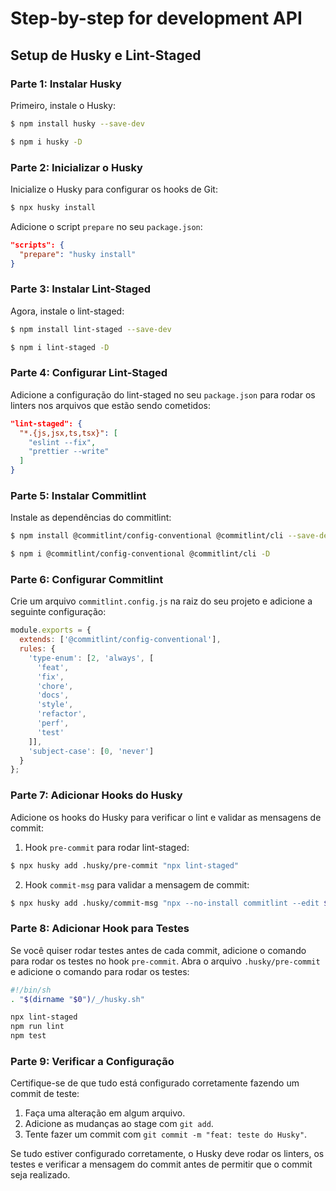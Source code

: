# Step-by-step for development API

## Setup de Husky e Lint-Staged

### Parte 1: Instalar Husky

Primeiro, instale o Husky:

```bash
$ npm install husky --save-dev

$ npm i husky -D
```

### Parte 2: Inicializar o Husky

Inicialize o Husky para configurar os hooks de Git:

```bash
$ npx husky install
```

Adicione o script `prepare` no seu `package.json`:

```json
"scripts": {
  "prepare": "husky install"
}
```

### Parte 3: Instalar Lint-Staged

Agora, instale o lint-staged:

```bash
$ npm install lint-staged --save-dev

$ npm i lint-staged -D
```

### Parte 4: Configurar Lint-Staged

Adicione a configuração do lint-staged no seu `package.json` para rodar os linters nos arquivos que estão sendo cometidos:

```json
"lint-staged": {
  "*.{js,jsx,ts,tsx}": [
    "eslint --fix",
    "prettier --write"
  ]
}
```

### Parte 5: Instalar Commitlint

Instale as dependências do commitlint:

```bash
$ npm install @commitlint/config-conventional @commitlint/cli --save-dev

$ npm i @commitlint/config-conventional @commitlint/cli -D
```

### Parte 6: Configurar Commitlint

Crie um arquivo `commitlint.config.js` na raiz do seu projeto e adicione a seguinte configuração:

```javascript
module.exports = {
  extends: ['@commitlint/config-conventional'],
  rules: {
    'type-enum': [2, 'always', [
      'feat',
      'fix',
      'chore',
      'docs',
      'style',
      'refactor',
      'perf',
      'test'
    ]],
    'subject-case': [0, 'never']
  }
};
```

### Parte 7: Adicionar Hooks do Husky

Adicione os hooks do Husky para verificar o lint e validar as mensagens de commit:

1. Hook `pre-commit` para rodar lint-staged:

```bash
$ npx husky add .husky/pre-commit "npx lint-staged"
```

2. Hook `commit-msg` para validar a mensagem de commit:

```bash
$ npx husky add .husky/commit-msg "npx --no-install commitlint --edit $1"
```

### Parte 8: Adicionar Hook para Testes

Se você quiser rodar testes antes de cada commit, adicione o comando para rodar os testes no hook `pre-commit`. Abra o arquivo `.husky/pre-commit` e adicione o comando para rodar os testes:

```bash
#!/bin/sh
. "$(dirname "$0")/_/husky.sh"

npx lint-staged
npm run lint
npm test
```

### Parte 9: Verificar a Configuração

Certifique-se de que tudo está configurado corretamente fazendo um commit de teste:

1. Faça uma alteração em algum arquivo.
2. Adicione as mudanças ao stage com `git add`.
3. Tente fazer um commit com `git commit -m "feat: teste do Husky"`.

Se tudo estiver configurado corretamente, o Husky deve rodar os linters, os testes e verificar a mensagem do commit antes de permitir que o commit seja realizado.